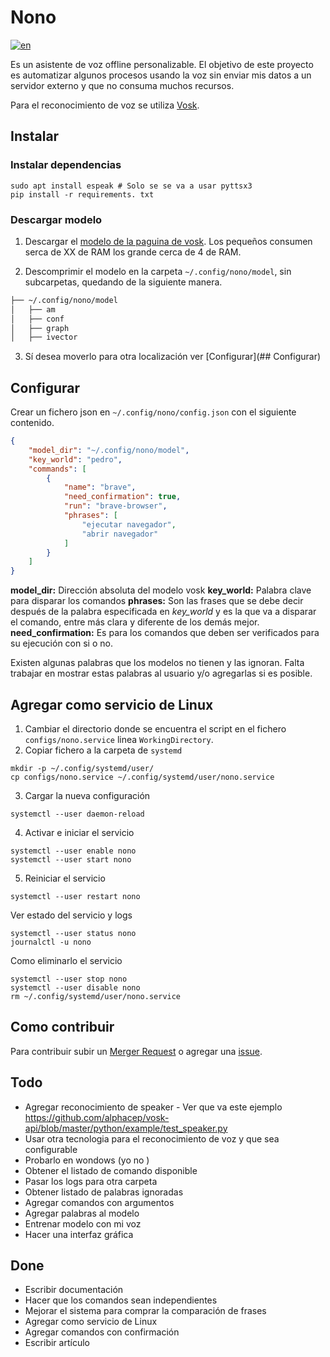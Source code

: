 # Nono
[![en](https://img.shields.io/badge/lang-en-red.svg)](README.md)

Es un asistente de voz offline personalizable. 
El objetivo de este proyecto es automatizar algunos procesos usando la voz sin enviar mis datos a un servidor externo y 
que no consuma muchos recursos.

Para el reconocimiento de voz se utiliza [Vosk](https://alphacephei.com/vosk/).

## Instalar 
### Instalar dependencias
```shell
sudo apt install espeak # Solo se se va a usar pyttsx3
pip install -r requirements. txt 
```

### Descargar modelo 
1. Descargar el [modelo de la paguina de vosk](https://alphacephei.com/vosk/models).
Los pequeños consumen serca de XX de RAM los grande cerca de 4 de RAM.

2. Descomprimir el modelo en la carpeta `~/.config/nono/model`, sin subcarpetas, quedando de la siguiente manera.
```bash
├── ~/.config/nono/model
│   ├── am
│   ├── conf
│   ├── graph
│   ├── ivector
```

3. Sí desea moverlo para otra localización ver [Configurar](## Configurar)

## Configurar
Crear un fichero json en `~/.config/nono/config.json` con el siguiente contenido.
```json
{
    "model_dir": "~/.config/nono/model",
    "key_world": "pedro",
    "commands": [
        {
            "name": "brave",
            "need_confirmation": true,
            "run": "brave-browser",
            "phrases": [
                "ejecutar navegador",
                "abrir navegador"
            ]
        }
    ]
}
```
**model_dir:** Dirección absoluta del modelo vosk
**key_world:** Palabra clave para disparar los comandos
**phrases:** Son las frases que se debe decir después de la palabra especificada en *key_world* y es la que va a disparar el comando, entre más clara y diferente de los demás mejor.
**need_confirmation:** Es para los comandos que deben ser verificados para su ejecución con si o no.

Existen algunas palabras que los modelos no tienen y las ignoran. 
Falta trabajar en mostrar estas palabras al usuario y/o agregarlas si es posible.

## Agregar como servicio de Linux
1. Cambiar el directorio donde se encuentra el script en el fichero `configs/nono.service` linea `WorkingDirectory`.
2. Copiar fichero a la carpeta de `systemd`
```shell
mkdir -p ~/.config/systemd/user/
cp configs/nono.service ~/.config/systemd/user/nono.service
```

3. Cargar la nueva configuración
```shell
systemctl --user daemon-reload
```

4. Activar e iniciar el servicio 
```shell
systemctl --user enable nono
systemctl --user start nono
```

5. Reiniciar el servicio
```shell
systemctl --user restart nono
```

Ver estado del servicio y logs
```shell
systemctl --user status nono
journalctl -u nono
```

Como eliminarlo el servicio
```shell
systemctl --user stop nono
systemctl --user disable nono
rm ~/.config/systemd/user/nono.service
```

## Como contribuir
Para contribuir subir un [Merger Request](https://gitlab.com/ruby232/nono/-/merge_requests) o agregar una [issue](https://gitlab.com/ruby232/nono/-/issues).


## Todo
- Agregar reconocimiento de speaker - Ver que va este ejemplo https://github.com/alphacep/vosk-api/blob/master/python/example/test_speaker.py
- Usar otra tecnologia para el reconocimiento de voz y que sea configurable
- Probarlo en wondows (yo no )
- Obtener el listado de comando disponible
- Pasar los logs para otra carpeta
- Obtener listado de palabras ignoradas
- Agregar comandos con argumentos
- Agregar palabras al modelo
- Entrenar modelo con mi voz
- Hacer una interfaz gráfica

## Done
- Escribir documentación
- Hacer que los comandos sean independientes
- Mejorar el sistema para comprar la comparación de frases
- Agregar como servicio de Linux
- Agregar comandos con confirmación
- Escribir artículo